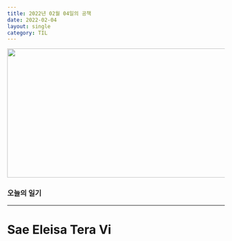 ```yaml
---
title: 2022년 02월 04일의 공책
date: 2022-02-04
layout: single
category: TIL
---
```


<center><img src="https://media.vlpt.us/images/do66i/post/5d8cdf50-df2b-43df-b30a-425b8ae5f110/%E1%84%83%E1%85%A1%E1%86%AB%E1%84%87%E1%85%B5%E1%84%8D%E1%85%A1%E1%86%AF2.gif" width="650" height="300" /></center>

### 오늘의 일기

---

# Sae Eleisa Tera Vi
